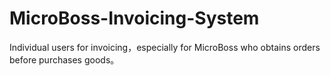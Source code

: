 # MicroBoss-Invoicing-System
Individual users for invoicing，especially for MicroBoss who obtains orders before purchases goods。
